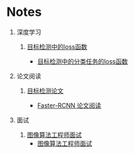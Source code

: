 # Notes
1. 深度学习
    1. [目标检测中的loss函数](https://github.com/jadehh/Notes/tree/master/%E6%B7%B1%E5%BA%A6%E5%AD%A6%E4%B9%A0/%E7%9B%AE%E6%A0%87%E6%A3%80%E6%B5%8B%E4%B8%AD%E7%9A%84loss%E5%87%BD%E6%95%B0)

       * [目标检测中的分类任务的loss函数](https://github.com/jadehh/Notes/blob/master/%E6%B7%B1%E5%BA%A6%E5%AD%A6%E4%B9%A0/%E7%9B%AE%E6%A0%87%E6%A3%80%E6%B5%8B%E4%B8%AD%E7%9A%84loss%E5%87%BD%E6%95%B0/%E7%9B%AE%E6%A0%87%E5%87%BD%E6%95%B0%E5%88%86%E7%B1%BB%E4%BB%BB%E5%8A%A1%E7%9A%84loss%E5%87%BD%E6%95%B0.md)



2. 论文阅读

    1. [目标检测论文](https://gitee.com/jadehh_743/Notes/tree/master/论文笔记/目标检测论文)

       * [Faster-RCNN 论文阅读](https://gitee.com/jadehh_743/Notes/blob/master/论文笔记/目标检测论文/Faster-RCNN%20论文.md)


3. 面试
    1. [图像算法工程师面试](https://gitee.com/jadehh_743/Notes/tree/master/面试/图像算法工程师面试)
       * [图像算法工程师面试](https://gitee.com/jadehh_743/Notes/blob/master/面试/图像算法工程师面试/图像算法工程师面试.md)  

